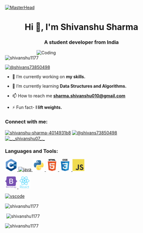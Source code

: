 [![MasterHead](https://images-wixmp-ed30a86b8c4ca887773594c2.wixmp.com/f/8bffd88f-b70f-41fa-808e-1fe28e8ea764/d8vn75p-ca83b08f-8be3-4315-91f9-fab9ad1291f5.gif?token=eyJ0eXAiOiJKV1QiLCJhbGciOiJIUzI1NiJ9.eyJzdWIiOiJ1cm46YXBwOjdlMGQxODg5ODIyNjQzNzNhNWYwZDQxNWVhMGQyNmUwIiwiaXNzIjoidXJuOmFwcDo3ZTBkMTg4OTgyMjY0MzczYTVmMGQ0MTVlYTBkMjZlMCIsIm9iaiI6W1t7InBhdGgiOiJcL2ZcLzhiZmZkODhmLWI3MGYtNDFmYS04MDhlLTFmZTI4ZThlYTc2NFwvZDh2bjc1cC1jYTgzYjA4Zi04YmUzLTQzMTUtOTFmOS1mYWI5YWQxMjkxZjUuZ2lmIn1dXSwiYXVkIjpbInVybjpzZXJ2aWNlOmZpbGUuZG93bmxvYWQiXX0.oQDd-eDyAKUvBxCKFSxqizVlM89OU1s78ONmHiWHknA)](https://rishavchanda.io)
<h1 align="center">Hi 👋, I'm Shivanshu Sharma</h1>
<h3 align="center">A student developer from India</h3>
<img align="right" alt="Coding" width="400" src="https://cdn.dribbble.com/users/1162077/screenshots/3848914/programmer.gif">
<p align="left"> <img src="https://komarev.com/ghpvc/?username=shivanshu1177&label=Profile%20views&color=0e75b6&style=flat" alt="shivanshu1177" /> </p>

<p align="left"> <a href="https://twitter.com/Shivans73850498" target="blank"><img src="https://img.shields.io/twitter/follow/@shivans73850498?logo=twitter&style=for-the-badge" alt="@shivans73850498" /></a> </p>

- 🔭 I’m currently working on **my skills.**

- 🌱 I’m currently learning **Data Structures and Algorithms.**

- 📫 How to reach me **sharma.shivanshu010@gmail.com**

- ⚡ Fun fact-  **I lift weights.**

<h3 align="left">Connect with me:</h3>
<p align="left">
<a href="https://www.linkedin.com/in/shivanshu-sharma-4014931b8/" target="_blank"><img align = "center" src="https://www.iconninja.com/files/331/775/772/linkedin-website-logo-service-social-web-communication-icon.svg" alt="shivanshu-sharma-4014931b8" height = "30" width="40" /></a>
<a href="https://twitter.com/@shivans73850498" target="_blank"><img align="center" src="https://raw.githubusercontent.com/rahuldkjain/github-profile-readme-generator/master/src/images/icons/Social/twitter.svg" alt="@shivans73850498" height="30" width="40" /></a>
<a href="https://instagram.com/_._shivanshu07_._" target="_blank"><img align="center" src="https://raw.githubusercontent.com/rahuldkjain/github-profile-readme-generator/master/src/images/icons/Social/instagram.svg" alt="_._shivanshu07_._" height="30" width="40" /></a>
</p>

<h3 align="left">Languages and Tools:</h3>

<!-- cpp -->
<a href="https://www.w3schools.com/cpp/" target="_blank" rel="noreferrer"> <img src="https://raw.githubusercontent.com/devicons/devicon/master/icons/cplusplus/cplusplus-original.svg" alt="cplusplus" width="40" height="40"/> </a><!--java--><a href="https://www.w3schools.com/java/" target="_blank" rel="noreferrer"><img src="https://www.pngfind.com/pngs/m/564-5649066_png-file-svg-java-icon-svg-transparent-png.png" alt="java" width="40" height="40"/></a><!-- python --><a href="https://www.python.org" target="_blank" rel="noreferrer"> <img src="https://raw.githubusercontent.com/devicons/devicon/master/icons/python/python-original.svg" alt="python" width="40" height="40"/> </a><!-- html --><a href="https://www.w3.org/html/" target="_blank" rel="noreferrer"> <img src="https://raw.githubusercontent.com/devicons/devicon/master/icons/html5/html5-original-wordmark.svg" alt="html5" width="40" height="40"/> </a><!-- css --><a href="https://www.w3schools.com/css/" target="_blank" rel="noreferrer"> <img src="https://raw.githubusercontent.com/devicons/devicon/master/icons/css3/css3-original-wordmark.svg" alt="css3" width="40" height="40"/> </a><!-- javascript --><a href="https://developer.mozilla.org/en-US/docs/Web/JavaScript" target="_blank" rel="noreferrer"> <img src="https://raw.githubusercontent.com/devicons/devicon/master/icons/javascript/javascript-original.svg" alt="javascript" width="40" height="40"/> </a> 
<!-- bootstrap -->
<a href="https://getbootstrap.com" target="_blank" rel="noreferrer"> <img src="https://raw.githubusercontent.com/devicons/devicon/master/icons/bootstrap/bootstrap-plain-wordmark.svg" alt="bootstrap" width="40" height="40"/> </a> <!-- react --><a href="https://reactjs.org/" target="_blank" rel="noreferrer"> <img src="https://raw.githubusercontent.com/devicons/devicon/master/icons/react/react-original-wordmark.svg" alt="react" width="40" height="40"/> </a>
<!-- vsCode -->
<a href="https://code.visualstudio.com/" target="_blank" rel="noreferrer"><img src="https://cdn.icon-icons.com/icons2/2107/PNG/512/file_type_vscode_icon_130084.png" alt="vscode" width="40" height="40"/></a>

<p><img align="center" src="https://github-readme-stats.vercel.app/api/top-langs?username=shivanshu1177&show_icons=true&locale=en&layout=compact" alt="shivanshu1177" /></p>


<p>&nbsp;<img align="center" src="https://github-readme-stats.vercel.app/api?username=shivanshu1177&show_icons=true&locale=en" alt="shivanshu1177" /></p>

<p><img align="center" src="https://github-readme-streak-stats.herokuapp.com/?user=shivanshu1177&" alt="shivanshu1177" /></p>
